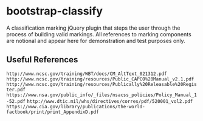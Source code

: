 # bootstrap-classify

A classification marking jQuery plugin that steps the user through the
process of building valid markings. All references to marking
components are notional and appear here for demonstration and test
purposes only.


## Useful References

`http://www.ncsc.gov/training/WBT/docs/CM_AltText_021312.pdf`
`http://www.ncsc.gov/training/resources/Public_CAPCO%20Manual_v2.1.pdf`
`http://www.ncsc.gov/training/resources/Publically%20Releasable%20Register.pdf`
`https://www.nsa.gov/public_info/_files/nsacss_policies/Policy_Manual_1-52.pdf`
`http://www.dtic.mil/whs/directives/corres/pdf/520001_vol2.pdf`
`https://www.cia.gov/library/publications/the-world-factbook/print/print_AppendixD.pdf`
